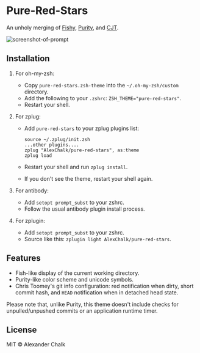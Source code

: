 # Pure-Red-Stars

An unholy merging of [Fishy](https://github.com/robbyrussell/oh-my-zsh/blob/master/themes/fishy.zsh-theme), [Purity](https://github.com/therealklanni/purity), and [CJT](https://github.com/christoomey/dotfiles/blob/77fb4084bd3f207aace80aa93a49769a6a298ddb/zsh/cjt.zsh-theme).

![screenshot-of-prompt](http://i.imgur.com/CgEfHVy.png)

## Installation

1. For oh-my-zsh:
   * Copy `pure-red-stars.zsh-theme` into the `~/.oh-my-zsh/custom` directory.
   * Add the following to your `.zshrc`: `ZSH_THEME="pure-red-stars"`.
   * Restart your shell.

2. For zplug:
   * Add `pure-red-stars` to your zplug plugins list:

     ```
     source ~/.zplug/init.zsh
     ...other plugins....
     zplug "AlexChalk/pure-red-stars", as:theme
     zplug load
     ```
   * Restart your shell and run `zplug install`.
   * If you don't see the theme, restart your shell again.

3. For antibody:
   * Add `setopt prompt_subst` to your zshrc.
   * Follow the usual antibody plugin install process.

4. For zplugin:
   * Add `setopt prompt_subst` to your zshrc.
   * Source like this: `zplugin light AlexChalk/pure-red-stars`.

## Features

* Fish-like display of the current working directory.
* Purity-like color scheme and unicode symbols.
* Chris Toomey's git info configuration: red notification when dirty, short commit hash, and `HEAD` notification when in detached head state.

Please note that, unlike Purity, this theme doesn't include checks for unpulled/unpushed commits or an application runtime timer.

## License

MIT © Alexander Chalk
